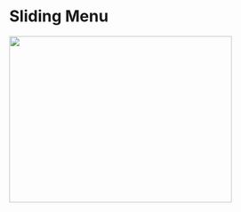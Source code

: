 # Sliding Menu

<img src="https://user-images.githubusercontent.com/114325862/223023536-34afca06-2903-4f00-a139-2f777e350907.png"  width="400" height="300"/><br>
